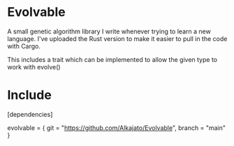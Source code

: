 # Evolvable
A small genetic algorithm library I write whenever trying to learn a new language. I've uploaded the Rust version to make it easier to pull in the code with Cargo.

This includes a trait which can be implemented to allow the given type to work with evolve()

# Include 
[dependencies]

evolvable = { git = "https://github.com/Alkajato/Evolvable", branch = "main" }

